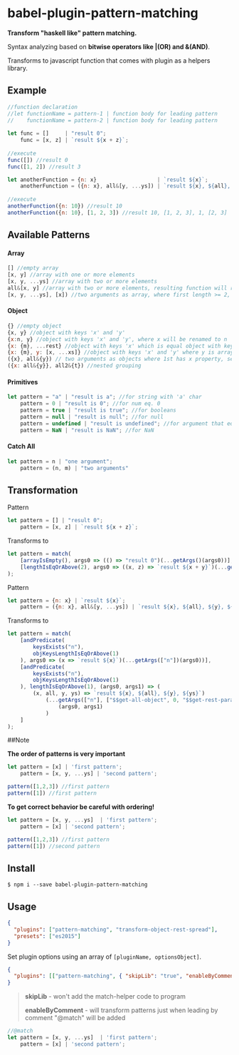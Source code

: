 babel-plugin-pattern-matching
=====

**Transform "haskell like" pattern matching.**

Syntax analyzing based on **bitwise operators like |(OR) and &(AND)**.
 
Transforms to javascript function that comes with plugin as a helpers library.

## Example

```js
//function declaration 
//let functionName = pattern-1 | function body for leading pattern 
//    functionName = pattern-2 | function body for leading pattern 
 
let func = []     | "result 0";
    func = [x, z] | `result ${x + z}`;  
 
//execute
func([]) //result 0
func([1, 2]) //result 3

let anotherFunction = {n: x}                   | `result ${x}`;
    anotherFunction = ({n: x}, all&[y, ...ys]) | `result ${x}, ${all}, ${y}, ${ys}`;
    
//execute
anotherFunction({n: 10}) //result 10
anotherFunction({n: 10}, [1, 2, 3]) //result 10, [1, 2, 3], 1, [2, 3]
```

## Available Patterns

#### Array

```js
[] //empty array
[x, y] //array with one or more elements
[x, y, ...ys] //array with two or more elements
all&[x, y] //array with two or more elements, resulting function will receive additional argument 'all' equal to whole array
[x, y, ...ys], [x]) //two arguments as array, where first length >= 2, second >= 1
```

#### Object

```js
{} //empty object
{x, y} //object with keys 'x' and 'y'
{x:n, y} //object with keys 'x' and 'y', where x will be renamed to n
{x: {m}, ...rest} //object with keys 'x' which is equal object with key 'm', resulting function will receive additional arg. rest
{x: {m}, y: [x, ...xs]} //object with keys 'x' and 'y' where y is array that has at least one element
({x}, all&{y}) // two arguments as objects where 1st has x property, second has 'y', 'all' - grouping
({x: all&{y}}, all2&{t}) //nested grouping   
```

#### Primitives

```js
let pattern = "a" | "result is a"; //for string with 'a' char
    pattern = 0 | "result is 0"; //for num eq. 0
    pattern = true | "result is true"; //for booleans
    pattern = null | "result is null"; //for null
    pattern = undefined | "result is undefined"; //for argument that eq. void 0
    pattern = NaN | "result is NaN"; //for NaN 
```

#### Catch All

```js
let pattern = n | "one argument";
    pattern = (n, m) | "two arguments"
```

## Transformation

Pattern
```js
let pattern = [] | "result 0";
    pattern = [x, z] | `result ${x + z}`;   
```

Transforms to
```js
let pattern = match(
	[arrayIsEmpty(), args0 => (() => "result 0")(...getArgs()(args0))],
	[lengthIsEqOrAbove(2), args0 => ((x, z) => `result ${x + y}`)(...getArgs([0, 1])(args0))]
);
```

Pattern
```js
let pattern = {n: x} | `result ${x}`;
    pattern = ({n: x}, all&[y, ...ys]) | `result ${x}, ${all}, ${y}, ${ys}`;
```

Transforms to
```js
let pattern = match(
	[andPredicate(
		keysExists("n"),
		objKeysLengthIsEqOrAbove(1)
	), args0 => (x => `result ${x}`)(...getArgs(["n"])(args0))],
	[andPredicate(
		keysExists("n"),
		objKeysLengthIsEqOrAbove(1)
	), lengthIsEqOrAbove(1), (args0, args1) => (
		(x, all, y, ys) => `result ${x}, ${all}, ${y}, ${ys}`)
			(...getArgs(["n"], ["$$get-all-object", 0, "$$get-rest-params"])
				(args0, args1)
			)
	]
);
```

##Note

**The order of patterns is very important**

```js
let pattern = [x] | 'first pattern'; 
    pattern = [x, y, ...ys] | 'second pattern'; 

pattern([1,2,3]) //first pattern
pattern([1]) //first pattern
````

**To get correct behavior be careful with ordering!**

```js
let pattern = [x, y, ...ys]  | 'first pattern'; 
    pattern = [x] | 'second pattern'; 

pattern([1,2,3]) //first pattern
pattern([1]) //second pattern
````

## Install

```shell
$ npm i --save babel-plugin-pattern-matching
```

## Usage

```json
{
  "plugins": ["pattern-matching", "transform-object-rest-spread"],
  "presets": ["es2015"]
}
```

Set plugin options using an array of `[pluginName, optionsObject]`.

```json
{
  "plugins": [["pattern-matching", { "skipLib": "true", "enableByComment": "true" }]]
}
```
> **skipLib** - won't add the match-helper code to program
>
> **enableByComment** - will transform patterns just when leading by comment "@match" will be added
```js
//@match
let pattern = [x, y, ...ys]  | 'first pattern'; 
    pattern = [x] | 'second pattern'; 
```

